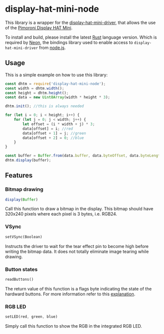 # display-hat-mini-node

This library is a wrapper for the [display-hat-mini-driver](https://github.com/niofis/display-hat-min-driver), that allows the use of the [Pimoroni Display HAT Mini](https://shop.pimoroni.com/products/display-hat-mini?variant=39496084717651).

To install and build, please install the latest [Rust](https://www.rust-lang.org) language version. Which is required by [Neon](https://github.com/neon-bindings/neon), the bindings library used to enable access to `display-hat-mini-driver` from [node.js](https://nodejs.org).

## Usage

This is a simple example on how to use this library:

```js
const dhtm = require('display-hat-mini-node');
const width = dhtm.width();
const height = dhtm.height();
const data = new Uint8Array(width * height * 3);

dhtm.init(); //this is always needed

for (let i = 0; i < height; i++) {
    for (let j = 0; j < width; j++) {
        let offset = (i * width + j) * 3;
        data[offset] = i; //red
        data[offset + 1] = j; //green
        data[offset + 2] = 0; //blue
    }
}

const buffer = Buffer.from(data.buffer, data.byteOffset, data.byteLength);
dhtm.display(buffer);
```

## Features

### Bitmap drawing

```js
display(Buffer)
```

Call this function to draw a bitmap in the display. This bitmap should have 320x240 pixels where each pixel is 3 bytes, i.e. RGB24.



### VSync

```rust
setVSync(Boolean)
```

Instructs the driver to wait for the tear effect pin to become high before writing the bitmap data. It does not totally eliminate image tearing while drawing.

### Button states

```rust
readButtons()
```

The return value of this function is a flags byte indicating the state of the hardward buttons. For more information refer to this [explanation](https://github.com/niofis/display-hat-min-driver#button-states).

### RGB LED

```rust
setLED(red, green, blue)
```

Simply call this function to show the RGB in the integrated RGB LED.
